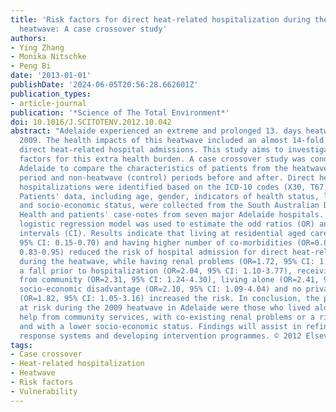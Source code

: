 ```yaml
---
title: 'Risk factors for direct heat-related hospitalization during the 2009 Adelaide
  heatwave: A case crossover study'
authors:
- Ying Zhang
- Monika Nitschke
- Peng Bi
date: '2013-01-01'
publishDate: '2024-06-05T20:56:28.662601Z'
publication_types:
- article-journal
publication: '*Science of The Total Environment*'
doi: 10.1016/J.SCITOTENV.2012.10.042
abstract: "Adelaide experienced an extreme and prolonged 13. days heatwave in summer
  2009. The health impacts of this heatwave included an almost 14-fold increase in
  direct heat-related hospital admissions. This study aims to investigate the risk
  factors for this extra health burden. A case crossover study was conducted in metropolitan
  Adelaide to compare the characteristics of patients from the heatwave (exposure)
  period and non-heatwave (control) periods before and after. Direct heat-related
  hospitalizations were identified based on the ICD-10 codes (X30, T67, and E86).
  Patients' data, including age, gender, indicators of health status, living conditions
  and socio-economic status, were collected from the South Australian Department of
  Health and patients' case-notes from seven major Adelaide hospitals. Multivariate
  logistic regression model was used to estimate the odd ratios (OR) and the 95% confidence
  intervals (CI). Results indicate that living at residential aged care (OR=0.41,
  95% CI: 0.15-0.70) and having higher number of co-morbidities (OR=0.89, 95% CI:
  0.83-0.95) reduced the risk of hospital admission for direct heat-related illnesses
  during the heatwave, while having renal problems (OR=1.72, 95% CI: 1.07-2.94), reporting
  a fall prior to hospitalization (OR=2.04, 95% CI: 1.10-3.77), receiving assistance
  from community (OR=2.31, 95% CI: 1.24-4.30), living alone (OR=2.41, 95% CI: 1.32-4.40),
  socio-economic disadvantage (OR=2.10, 95% CI: 1.09-4.04) and no private health insurance
  (OR=1.82, 95% CI: 1.05-3.16) increased the risk. In conclusion, the people most
  at risk during the 2009 heatwave in Adelaide were those who lived alone, received
  help from community services, with co-existing renal problems or a risk of falls,
  and with a lower socio-economic status. Findings will assist in refining heat-health
  response systems and developing intervention programmes. © 2012 Elsevier B.V."
tags:
- Case crossover
- Heat-related hospitalization
- Heatwave
- Risk factors
- Vulnerability
---
```

